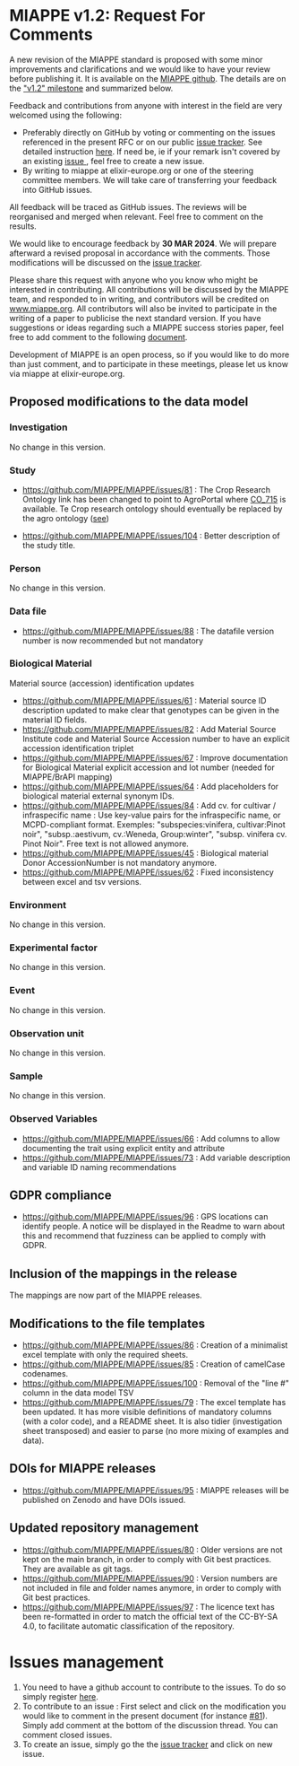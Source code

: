# MIAPPE v1.2: Request For Comments

A new revision of the MIAPPE standard is proposed with some minor improvements and clarifications and we would like to have your review before publishing it. It is available on the [MIAPPE github](https://github.com/MIAPPE/MIAPPE/tree/v1.2). The details are on the ["v1.2" milestone](https://github.com/MIAPPE/MIAPPE/milestone/5) and summarized below.

Feedback and contributions from anyone with interest in the field are very welcomed using the following:
  - Preferably directly on GitHub by voting or commenting on the issues referenced in the present RFC or on our public [issue tracker](https://github.com/MIAPPE/MIAPPE/issues). See detailed instruction [here](#issues-management). If need be, ie if your remark isn't covered by an existing [issue ](https://github.com/MIAPPE/MIAPPE/issues), feel free to create a new issue.
  - By writing to miappe at elixir-europe.org or one of the steering committee members. We will take care of transferring your feedback into GitHub issues. 

All feedback will be traced as GitHub issues. The reviews will be reorganised and merged when relevant. Feel free to comment on the results. 

We would like to encourage feedback by __30 MAR 2024__. We will prepare afterward a revised proposal in accordance with the comments. Those modifications will be discussed on the [issue tracker](https://github.com/MIAPPE/MIAPPE/issues).

Please share this request with anyone who you know who might be interested in contributing. All contributions will be discussed by the MIAPPE team, and responded to in writing, and contributors will be credited on www.miappe.org. All contributors will also be invited to participate in the writing of a paper to publicise the next standard version. If you have suggestions or ideas regarding such a MIAPPE success stories paper, feel free to add comment to the following [document](https://docs.google.com/document/d/1yVQCPLI8U8heYE0FEPQcJKYjGnf3CAvS0dpaVTvaM3g/edit?usp=sharing).

Development of MIAPPE is an open process, so if you would like to do more than just comment, and to participate in these meetings, please let us know via miappe at elixir-europe.org.

## Proposed modifications to the data model

### Investigation
No change in this version.

### Study

- https://github.com/MIAPPE/MIAPPE/issues/81 : The Crop Research Ontology link has been changed to point to AgroPortal where [CO_715](https://agroportal.lirmm.fr/ontologies/CO_715) is available. Te Crop research ontology should eventually be replaced by the agro ontology ([see](https://github.com/MIAPPE/MIAPPE/issues/106))

- https://github.com/MIAPPE/MIAPPE/issues/104 : Better description of the study title.

### Person
No change in this version.

### Data file

 - https://github.com/MIAPPE/MIAPPE/issues/88 : The datafile version number is now recommended but not mandatory


### Biological Material

Material source (accession) identification updates
 -  https://github.com/MIAPPE/MIAPPE/issues/61 : Material source ID description updated to make clear that genotypes can be given in the material ID fields.
 -  https://github.com/MIAPPE/MIAPPE/issues/82 : Add Material Source Institute code and Material Source Accession number to have an explicit accession identification triplet
 -  https://github.com/MIAPPE/MIAPPE/issues/67 : Improve documentation for Biological Material explicit accession and lot number (needed for MIAPPE/BrAPI mapping)
 -  https://github.com/MIAPPE/MIAPPE/issues/64 : Add placeholders for biological material external synonym IDs. 
 -  https://github.com/MIAPPE/MIAPPE/issues/84 : Add cv. for cultivar / infraspecific name : Use key-value pairs for the infraspecific name, or MCPD-compliant format. Exemples: "subspecies:vinifera, cultivar:Pinot noir", "subsp.:aestivum, cv.:Weneda, Group:winter", "subsp. vinifera cv. Pinot Noir". Free text is not allowed anymore.
 - https://github.com/MIAPPE/MIAPPE/issues/45 : Biological material Donor AccessionNumber is not mandatory anymore.
 - https://github.com/MIAPPE/MIAPPE/issues/62 : Fixed inconsistency between excel and tsv versions.

### Environment
No change in this version.

### Experimental factor
No change in this version.

### Event
No change in this version.

### Observation unit
No change in this version.

### Sample
No change in this version.

### Observed Variables

 - https://github.com/MIAPPE/MIAPPE/issues/66 : Add columns to allow documenting the trait using explicit entity and attribute
 - https://github.com/MIAPPE/MIAPPE/issues/73 : Add variable description and variable ID naming recommendations

## GDPR compliance
 - https://github.com/MIAPPE/MIAPPE/issues/96 : GPS locations can identify people. A notice will be displayed in the Readme to warn about this and recommend that fuzziness can be applied to comply with GDPR.

## Inclusion of the mappings in the release
The mappings are now part of the MIAPPE releases.

## Modifications to the file templates
 - https://github.com/MIAPPE/MIAPPE/issues/86 : Creation of a minimalist excel template with only the required sheets.
 - https://github.com/MIAPPE/MIAPPE/issues/85 : Creation of camelCase codenames.
 - https://github.com/MIAPPE/MIAPPE/issues/100 : Removal of the "line #" column in the data model TSV
 - https://github.com/MIAPPE/MIAPPE/issues/79 : The excel template has been updated. It has more visible definitions of mandatory columns (with a color code), and a README sheet. It is also tidier (investigation sheet transposed) and easier to parse (no more mixing of examples and data). 



## DOIs for MIAPPE releases
- https://github.com/MIAPPE/MIAPPE/issues/95 : MIAPPE releases will be published on Zenodo and have DOIs issued.

## Updated repository management

 - https://github.com/MIAPPE/MIAPPE/issues/80 : Older versions are not kept on the main branch, in order to comply with Git best practices. They are available as git tags.
 - https://github.com/MIAPPE/MIAPPE/issues/90 : Version numbers are not included in file and folder names anymore, in order to comply with Git best practices.
 - https://github.com/MIAPPE/MIAPPE/issues/97 : The licence text has been re-formatted in order to match the official text of the CC-BY-SA 4.0, to facilitate automatic classification of the repository.


# Issues management
1. You need to have a github account to contribute to the issues. To do so simply register [here](https://github.com/signup).
1. To contribute to an issue : First select and click on the modification you would like to comment in the present document (for instance [#81](https://github.com/MIAPPE/MIAPPE/issues/81)). Simply add comment at the bottom of the discussion thread. You can comment closed issues.
2. To create an issue, simply go the the [issue tracker](https://github.com/MIAPPE/MIAPPE/issues) and click on new issue.

